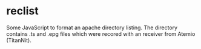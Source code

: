 reclist
=======

Some JavaScript to format an apache directory listing. The directory contains .ts and .epg files which were recored with an receiver from Atemio (TitanNit).
